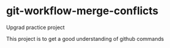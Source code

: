 # git-workflow-merge-conflicts
Upgrad practice project

This project is to get a good understanding of github commands